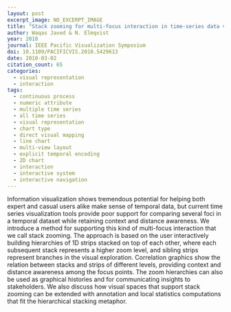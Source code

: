 ```yaml
---
layout: post
excerpt_image: NO_EXCERPT_IMAGE
title: "Stack zooming for multi-focus interaction in time-series data visualization"
author: Waqas Javed & N. Elmqvist
year: 2010
journal: IEEE Pacific Visualization Symposium
doi: 10.1109/PACIFICVIS.2010.5429613
date: 2010-03-02
citation_count: 65
categories:
  - visual representation
  - interaction
tags:
  - continuous process
  - numeric attribute
  - multiple time series
  - all time series
  - visual representation
  - chart type
  - direct visual mapping
  - line chart
  - multi-view layout
  - explicit temporal encoding
  - 2D chart
  - interaction
  - interactive system
  - interactive navigation
---
```

Information visualization shows tremendous potential for helping both expert and casual users alike make sense of temporal data, but current time series visualization tools provide poor support for comparing several foci in a temporal dataset while retaining context and distance awareness. We introduce a method for supporting this kind of multi-focus interaction that we call stack zooming. The approach is based on the user interactively building hierarchies of 1D strips stacked on top of each other, where each subsequent stack represents a higher zoom level, and sibling strips represent branches in the visual exploration. Correlation graphics show the relation between stacks and strips of different levels, providing context and distance awareness among the focus points. The zoom hierarchies can also be used as graphical histories and for communicating insights to stakeholders. We also discuss how visual spaces that support stack zooming can be extended with annotation and local statistics computations that fit the hierarchical stacking metaphor.
